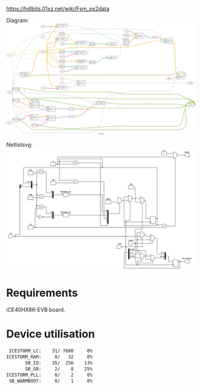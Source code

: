 https://hdlbits.01xz.net/wiki/Fsm_ps2data

Diagram:\
![](diagram.svg)

Netlistsvg:\
![](netlist.svg)

# Requirements

iCE40HX8K-EVB board.

# Device utilisation

```
 ICESTORM_LC:    31/ 7680     0%
ICESTORM_RAM:     0/   32     0%
       SB_IO:    35/  256    13%
       SB_GB:     2/    8    25%
ICESTORM_PLL:     0/    2     0%
 SB_WARMBOOT:     0/    1     0%
```